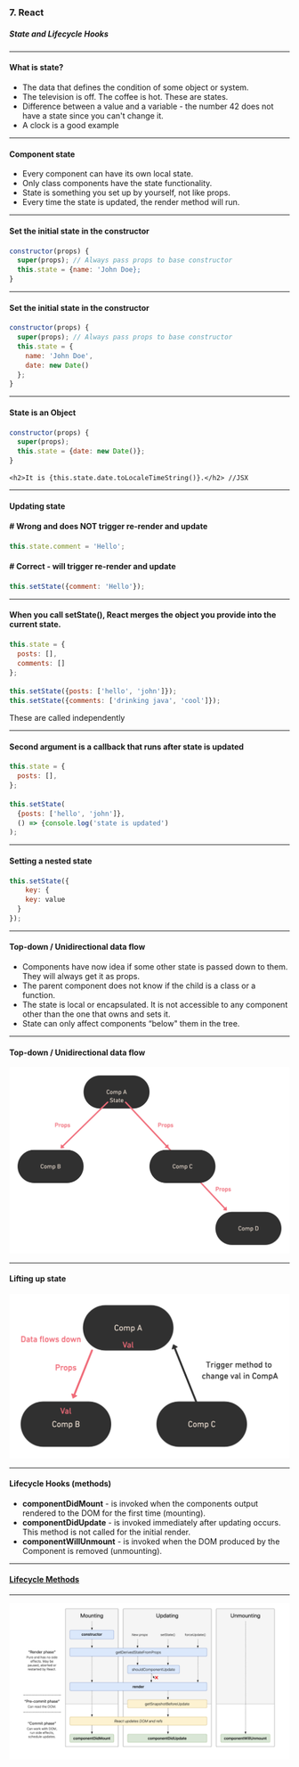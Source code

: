 ### 7. React
##### State and Lifecycle Hooks

---

#### What is state?

* The data that defines the condition of some object or system.
* The television is off. The coffee is hot. These are states.
* Difference between a value and a variable - the number 42 does not have a state since you can't change it.
* A clock is a good example

---

#### Component state

* Every component can have its own local state.
* Only class components have the state functionality.
* State is something you set up by yourself, not like props.
* Every time the state is updated, the render method will run.

---

####  Set the initial state in the constructor
```JavaScript
constructor(props) {
  super(props); // Always pass props to base constructor
  this.state = {name: 'John Doe};
}
```

---

####  Set the initial state in the constructor
```JavaScript
constructor(props) {
  super(props); // Always pass props to base constructor
  this.state = {
    name: 'John Doe',
    date: new Date()
  };
}
```

---

####  State is an Object
```JavaScript
constructor(props) {
  super(props);
  this.state = {date: new Date()};
}

```
```
<h2>It is {this.state.date.toLocaleTimeString()}.</h2> //JSX
```

---

####  Updating state
#### # Wrong and does NOT trigger re-render and update

```JavaScript
this.state.comment = 'Hello';
```
#### # Correct - will trigger re-render and update

```JavaScript
this.setState({comment: 'Hello'});
```

---

####  When you call setState(), React merges the object you provide into the current state.

```JavaScript
this.state = {
  posts: [],
  comments: []
};

this.setState({posts: ['hello', 'john']});
this.setState({comments: ['drinking java', 'cool']});
```

These are called independently

---

####  Second argument is a callback that runs after state is updated

```JavaScript
this.state = {
  posts: [],
};

this.setState(
  {posts: ['hello', 'john']},
  () => {console.log('state is updated')
);
```

---

####  Setting a nested state

```JavaScript
this.setState({
    key: {
    key: value
  }
});
```

---

#### Top-down / Unidirectional data flow

* Components have now idea if some other state is passed down to them. They will always get it as props.
* The parent component does not know if the child is a class or a function.
* The state is local or encapsulated. It is not accessible to any component other than the one that owns and sets it.
* State can only affect components “below" them in the tree.

---

#### Top-down / Unidirectional data flow
<img style="width: 700px" src="/media/react-images/react-7/dataflow.png" alt="lifecycle methods">

---

#### Lifting up state
<img style="width: 700px" src="/media/react-images/react-7/liftingstate.png" alt="lifecycle methods">

---

#### Lifecycle Hooks (methods)

* **componentDidMount** - is invoked when the components output rendered to the DOM for the first time (mounting).
* **componentDidUpdate** - is invoked immediately after updating occurs. This method is not called for the initial render.
* **componentWillUnmount** - is invoked when the DOM produced by the Component is removed (unmounting).

---

#### <a href="https://reactjs.org/docs/react-component.html#mounting">Lifecycle Methods</a>

---

<img src="/media/react-images/react-7/lifecycles.png" alt="lifecycle methods">